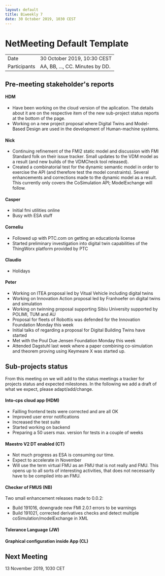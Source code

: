 ```yaml
---
layout: default
title: Biweekly 7
date: 30 October 2019, 1030 CEST
---
```


<script src="https://code.jquery.com/jquery-1.11.1.min.js">
</script>
<script src="/javascripts/edit.js"></script>
<script>setEditButonNm();</script>

# NetMeeting Default Template

|||
|---|---|
| Date | 30 October 2019, 10:30 CEST |
| Participants | AA, BB, ..., CC.  Minutes by DD. |


## Pre-meeting stakeholder's reports

<!-- Please keep in mind that the minutes are publicly available, and that
private information must be stored elsewhere.  -->

#### HDM
* Have been working on the cloud version of the aplication. The details about it are on the respective item of the new sub-project status reports at the bottom of the page. 
* Working on a new project proposal where Digital Twins and Model-Based Design are used in the development of Human-machine systems.

#### Nick
* Continuing refinement of the FMI2 static model and discussion with FMI Standard folk on their issue tracker. Small updates to the VDM model as a result (and new builds of the VDMCheck tool released).
* Created a combinatorial test for the dynamic semantic model in order to exercise the API (and therefore test the model constraints). Several enhancements and corrections made to the dynamic model as a result. This currently only covers the CoSimulation API; ModelExchange will follow.


#### Casper
* Initial fmi utilities online
* Busy with ESA stuff

#### Corneliu
* Followed up with PTC.com on getting an educationla license
* Started preliminary investigation into digital twin capabilities of the ThingWorx platform provided by PTC

#### Claudio
* Holidays

#### Peter
* Working on ITEA proposal led by Vitual Vehicle including digital twins
* Working on Innovation Action proposal led by Franhoefer on digital twins and simulation
* Working on twinning proposal supporting Sibiu University supported by POLIMI, TUM and AU
* Proposal for fleets of Robottis was defended for the Innovation Foundation Monday this week
* Initial talks of regarding a proposal for Digital Building Twins have started
* Met with the Poul Due Jensen Foundation Monday this week
* Attended Dagstuhl last week where a paper combining co-simulation and theorem proving using Keymeare X was started up.

## Sub-projects status

From this meeting on we will add to the status meetings a tracker 
for projects status and expected milestones. In the following we 
add a draft of what we expect, please adapt/add/change. 

#### Into-cps cloud app (HDM)
* Failling frontend tests were corrected and are all OK
* Improved user error notifications
* Increased the test suite
* Started working on backend 
* Preparing a 50 users max. version for tests in a couple of weeks

#### Maestro V2 DT enabled (CT)
* Not much progress as ESA is consuming our time.
* Expect to accelerate in November
* Will use the term virtual FMU as an FMU that is not really and FMU.
This opens up to all sorts of interesting activities, that does not necessarily have to be compiled into an FMU.

#### Checker of FMUS (NB)
Two small enhancement releases made to 0.0.2:
* Build 191016, downgrade new FMI 2.0.1 errors to be warnings
* Build 191021, corrected derivatives checks and detect multiple coSimulation/modelExchange in XML

#### Tolerance Language (JW)

#### Graphical configuration inside App (CL)



Next Meeting
------------

13 November 2019, 1030 CET


<div id="edit_page_div"></div>
